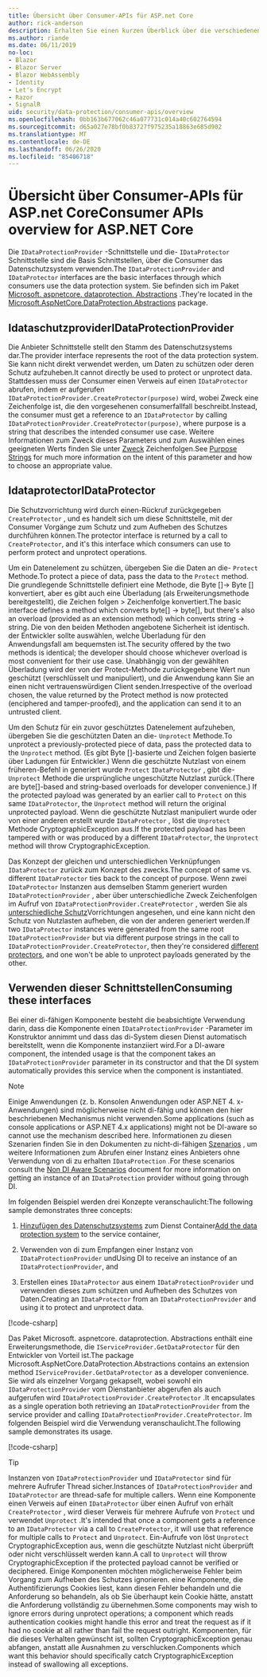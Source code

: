 ```yaml
---
title: Übersicht über Consumer-APIs für ASP.net Core
author: rick-anderson
description: Erhalten Sie einen kurzen Überblick über die verschiedenen Consumer-APIs, die in der ASP.net Core Datenschutz Bibliothek verfügbar sind.
ms.author: riande
ms.date: 06/11/2019
no-loc:
- Blazor
- Blazor Server
- Blazor WebAssembly
- Identity
- Let's Encrypt
- Razor
- SignalR
uid: security/data-protection/consumer-apis/overview
ms.openlocfilehash: 0bb163b677062c46a077731c014a40c602764594
ms.sourcegitcommit: d65a027e78bf0b83727f975235a18863e685d902
ms.translationtype: MT
ms.contentlocale: de-DE
ms.lasthandoff: 06/26/2020
ms.locfileid: "85406718"
---
```

# <a name="consumer-apis-overview-for-aspnet-core"></a><span data-ttu-id="56c73-103">Übersicht über Consumer-APIs für ASP.net Core</span><span class="sxs-lookup"><span data-stu-id="56c73-103">Consumer APIs overview for ASP.NET Core</span></span>

<span data-ttu-id="56c73-104">Die `IDataProtectionProvider` -Schnittstelle und die- `IDataProtector` Schnittstelle sind die Basis Schnittstellen, über die Consumer das Datenschutzsystem verwenden.</span><span class="sxs-lookup"><span data-stu-id="56c73-104">The `IDataProtectionProvider` and `IDataProtector` interfaces are the basic interfaces through which consumers use the data protection system.</span></span> <span data-ttu-id="56c73-105">Sie befinden sich im Paket [Microsoft. aspnetcore. dataprotection. Abstractions](https://www.nuget.org/packages/Microsoft.AspNetCore.DataProtection.Abstractions/) .</span><span class="sxs-lookup"><span data-stu-id="56c73-105">They're located in the [Microsoft.AspNetCore.DataProtection.Abstractions](https://www.nuget.org/packages/Microsoft.AspNetCore.DataProtection.Abstractions/) package.</span></span>

## <a name="idataprotectionprovider"></a><span data-ttu-id="56c73-106">Idataschutzprovider</span><span class="sxs-lookup"><span data-stu-id="56c73-106">IDataProtectionProvider</span></span>

<span data-ttu-id="56c73-107">Die Anbieter Schnittstelle stellt den Stamm des Datenschutzsystems dar.</span><span class="sxs-lookup"><span data-stu-id="56c73-107">The provider interface represents the root of the data protection system.</span></span> <span data-ttu-id="56c73-108">Sie kann nicht direkt verwendet werden, um Daten zu schützen oder deren Schutz aufzuheben.</span><span class="sxs-lookup"><span data-stu-id="56c73-108">It cannot directly be used to protect or unprotect data.</span></span> <span data-ttu-id="56c73-109">Stattdessen muss der Consumer einen Verweis auf einen `IDataProtector` abrufen, indem er aufgerufen `IDataProtectionProvider.CreateProtector(purpose)` wird, wobei Zweck eine Zeichenfolge ist, die den vorgesehenen consumerfallfall beschreibt.</span><span class="sxs-lookup"><span data-stu-id="56c73-109">Instead, the consumer must get a reference to an `IDataProtector` by calling `IDataProtectionProvider.CreateProtector(purpose)`, where purpose is a string that describes the intended consumer use case.</span></span> <span data-ttu-id="56c73-110">Weitere Informationen zum Zweck dieses Parameters und zum Auswählen eines geeigneten Werts finden Sie unter [Zweck](xref:security/data-protection/consumer-apis/purpose-strings) Zeichenfolgen.</span><span class="sxs-lookup"><span data-stu-id="56c73-110">See [Purpose Strings](xref:security/data-protection/consumer-apis/purpose-strings) for much more information on the intent of this parameter and how to choose an appropriate value.</span></span>

## <a name="idataprotector"></a><span data-ttu-id="56c73-111">Idataprotector</span><span class="sxs-lookup"><span data-stu-id="56c73-111">IDataProtector</span></span>

<span data-ttu-id="56c73-112">Die Schutzvorrichtung wird durch einen-Rückruf zurückgegeben `CreateProtector` , und es handelt sich um diese Schnittstelle, mit der Consumer Vorgänge zum Schutz und zum Aufheben des Schutzes durchführen können.</span><span class="sxs-lookup"><span data-stu-id="56c73-112">The protector interface is returned by a call to `CreateProtector`, and it's this interface which consumers can use to perform protect and unprotect operations.</span></span>

<span data-ttu-id="56c73-113">Um ein Datenelement zu schützen, übergeben Sie die Daten an die- `Protect` Methode.</span><span class="sxs-lookup"><span data-stu-id="56c73-113">To protect a piece of data, pass the data to the `Protect` method.</span></span> <span data-ttu-id="56c73-114">Die grundlegende Schnittstelle definiert eine Methode, die Byte []-> Byte [] konvertiert, aber es gibt auch eine Überladung (als Erweiterungsmethode bereitgestellt), die Zeichen folgen > Zeichenfolge konvertiert.</span><span class="sxs-lookup"><span data-stu-id="56c73-114">The basic interface defines a method which converts byte[] -> byte[], but there's also an overload (provided as an extension method) which converts string -> string.</span></span> <span data-ttu-id="56c73-115">Die von den beiden Methoden angebotene Sicherheit ist identisch. der Entwickler sollte auswählen, welche Überladung für den Anwendungsfall am bequemsten ist.</span><span class="sxs-lookup"><span data-stu-id="56c73-115">The security offered by the two methods is identical; the developer should choose whichever overload is most convenient for their use case.</span></span> <span data-ttu-id="56c73-116">Unabhängig von der gewählten Überladung wird der von der Protect-Methode zurückgegebene Wert nun geschützt (verschlüsselt und manipuliert), und die Anwendung kann Sie an einen nicht vertrauenswürdigen Client senden.</span><span class="sxs-lookup"><span data-stu-id="56c73-116">Irrespective of the overload chosen, the value returned by the Protect method is now protected (enciphered and tamper-proofed), and the application can send it to an untrusted client.</span></span>

<span data-ttu-id="56c73-117">Um den Schutz für ein zuvor geschütztes Datenelement aufzuheben, übergeben Sie die geschützten Daten an die- `Unprotect` Methode.</span><span class="sxs-lookup"><span data-stu-id="56c73-117">To unprotect a previously-protected piece of data, pass the protected data to the `Unprotect` method.</span></span> <span data-ttu-id="56c73-118">(Es gibt Byte []-basierte und Zeichen folgen basierte über Ladungen für Entwickler.) Wenn die geschützte Nutzlast von einem früheren-Befehl in generiert wurde `Protect` `IDataProtector` , gibt die- `Unprotect` Methode die ursprüngliche ungeschützte Nutzlast zurück.</span><span class="sxs-lookup"><span data-stu-id="56c73-118">(There are byte[]-based and string-based overloads for developer convenience.) If the protected payload was generated by an earlier call to `Protect` on this same `IDataProtector`, the `Unprotect` method will return the original unprotected payload.</span></span> <span data-ttu-id="56c73-119">Wenn die geschützte Nutzlast manipuliert wurde oder von einer anderen erstellt wurde `IDataProtector` , löst die `Unprotect` Methode CryptographicException aus.</span><span class="sxs-lookup"><span data-stu-id="56c73-119">If the protected payload has been tampered with or was produced by a different `IDataProtector`, the `Unprotect` method will throw CryptographicException.</span></span>

<span data-ttu-id="56c73-120">Das Konzept der gleichen und unterschiedlichen Verknüpfungen `IDataProtector` zurück zum Konzept des zwecks.</span><span class="sxs-lookup"><span data-stu-id="56c73-120">The concept of same vs. different `IDataProtector` ties back to the concept of purpose.</span></span> <span data-ttu-id="56c73-121">Wenn zwei `IDataProtector` Instanzen aus demselben Stamm generiert wurden `IDataProtectionProvider` , aber über unterschiedliche Zweck Zeichenfolgen im Aufruf von `IDataProtectionProvider.CreateProtector` , werden Sie als [unterschiedliche Schutz](xref:security/data-protection/consumer-apis/purpose-strings)Vorrichtungen angesehen, und eine kann nicht den Schutz von Nutzlasten aufheben, die von der anderen generiert werden.</span><span class="sxs-lookup"><span data-stu-id="56c73-121">If two `IDataProtector` instances were generated from the same root `IDataProtectionProvider` but via different purpose strings in the call to `IDataProtectionProvider.CreateProtector`, then they're considered [different protectors](xref:security/data-protection/consumer-apis/purpose-strings), and one won't be able to unprotect payloads generated by the other.</span></span>

## <a name="consuming-these-interfaces"></a><span data-ttu-id="56c73-122">Verwenden dieser Schnittstellen</span><span class="sxs-lookup"><span data-stu-id="56c73-122">Consuming these interfaces</span></span>

<span data-ttu-id="56c73-123">Bei einer di-fähigen Komponente besteht die beabsichtigte Verwendung darin, dass die Komponente einen `IDataProtectionProvider` -Parameter im Konstruktor annimmt und dass das di-System diesen Dienst automatisch bereitstellt, wenn die Komponente instanziiert wird.</span><span class="sxs-lookup"><span data-stu-id="56c73-123">For a DI-aware component, the intended usage is that the component takes an `IDataProtectionProvider` parameter in its constructor and that the DI system automatically provides this service when the component is instantiated.</span></span>

> [!NOTE]
> <span data-ttu-id="56c73-124">Einige Anwendungen (z. b. Konsolen Anwendungen oder ASP.NET 4. x-Anwendungen) sind möglicherweise nicht di-fähig und können den hier beschriebenen Mechanismus nicht verwenden.</span><span class="sxs-lookup"><span data-stu-id="56c73-124">Some applications (such as console applications or ASP.NET 4.x applications) might not be DI-aware so cannot use the mechanism described here.</span></span> <span data-ttu-id="56c73-125">Informationen zu diesen Szenarien finden Sie in den Dokumenten zu nicht-di-fähigen [Szenarios](xref:security/data-protection/configuration/non-di-scenarios) , um weitere Informationen zum Abrufen einer Instanz eines Anbieters ohne Verwendung von di zu erhalten `IDataProtection` .</span><span class="sxs-lookup"><span data-stu-id="56c73-125">For these scenarios consult the [Non DI Aware Scenarios](xref:security/data-protection/configuration/non-di-scenarios) document for more information on getting an instance of an `IDataProtection` provider without going through DI.</span></span>

<span data-ttu-id="56c73-126">Im folgenden Beispiel werden drei Konzepte veranschaulicht:</span><span class="sxs-lookup"><span data-stu-id="56c73-126">The following sample demonstrates three concepts:</span></span>

1. <span data-ttu-id="56c73-127">[Hinzufügen des Datenschutzsystems](xref:security/data-protection/configuration/overview) zum Dienst Container</span><span class="sxs-lookup"><span data-stu-id="56c73-127">[Add the data protection system](xref:security/data-protection/configuration/overview) to the service container,</span></span>

2. <span data-ttu-id="56c73-128">Verwenden von di zum Empfangen einer Instanz von `IDataProtectionProvider` und</span><span class="sxs-lookup"><span data-stu-id="56c73-128">Using DI to receive an instance of an `IDataProtectionProvider`, and</span></span>

3. <span data-ttu-id="56c73-129">Erstellen eines `IDataProtector` aus einem `IDataProtectionProvider` und verwenden dieses zum schützen und Aufheben des Schutzes von Daten.</span><span class="sxs-lookup"><span data-stu-id="56c73-129">Creating an `IDataProtector` from an `IDataProtectionProvider` and using it to protect and unprotect data.</span></span>

[!code-csharp[](../using-data-protection/samples/protectunprotect.cs?highlight=26,34,35,36,37,38,39,40)]

<span data-ttu-id="56c73-130">Das Paket Microsoft. aspnetcore. dataprotection. Abstractions enthält eine Erweiterungsmethode, die `IServiceProvider.GetDataProtector` für den Entwickler von Vorteil ist.</span><span class="sxs-lookup"><span data-stu-id="56c73-130">The package Microsoft.AspNetCore.DataProtection.Abstractions contains an extension method `IServiceProvider.GetDataProtector` as a developer convenience.</span></span> <span data-ttu-id="56c73-131">Sie wird als einzelner Vorgang gekapselt, wobei sowohl ein `IDataProtectionProvider` vom Dienstanbieter abgerufen als auch aufgerufen wird `IDataProtectionProvider.CreateProtector` .</span><span class="sxs-lookup"><span data-stu-id="56c73-131">It encapsulates as a single operation both retrieving an `IDataProtectionProvider` from the service provider and calling `IDataProtectionProvider.CreateProtector`.</span></span> <span data-ttu-id="56c73-132">Im folgenden Beispiel wird die Verwendung veranschaulicht.</span><span class="sxs-lookup"><span data-stu-id="56c73-132">The following sample demonstrates its usage.</span></span>

[!code-csharp[](./overview/samples/getdataprotector.cs?highlight=15)]

>[!TIP]
> <span data-ttu-id="56c73-133">Instanzen von `IDataProtectionProvider` und `IDataProtector` sind für mehrere Aufrufer Thread sicher.</span><span class="sxs-lookup"><span data-stu-id="56c73-133">Instances of `IDataProtectionProvider` and `IDataProtector` are thread-safe for multiple callers.</span></span> <span data-ttu-id="56c73-134">Wenn eine Komponente einen Verweis auf einen `IDataProtector` über einen Aufruf von erhält `CreateProtector` , wird dieser Verweis für mehrere Aufrufe von `Protect` und verwendet `Unprotect` .</span><span class="sxs-lookup"><span data-stu-id="56c73-134">It's intended that once a component gets a reference to an `IDataProtector` via a call to `CreateProtector`, it will use that reference for multiple calls to `Protect` and `Unprotect`.</span></span> <span data-ttu-id="56c73-135">Ein-Aufrufe von löst `Unprotect` CryptographicException aus, wenn die geschützte Nutzlast nicht überprüft oder nicht verschlüsselt werden kann.</span><span class="sxs-lookup"><span data-stu-id="56c73-135">A call to `Unprotect` will throw CryptographicException if the protected payload cannot be verified or deciphered.</span></span> <span data-ttu-id="56c73-136">Einige Komponenten möchten möglicherweise Fehler beim Vorgang zum Aufheben des Schutzes ignorieren. eine Komponente, die Authentifizierungs Cookies liest, kann diesen Fehler behandeln und die Anforderung so behandeln, als ob Sie überhaupt kein Cookie hätte, anstatt die Anforderung vollständig zu übernehmen.</span><span class="sxs-lookup"><span data-stu-id="56c73-136">Some components may wish to ignore errors during unprotect operations; a component which reads authentication cookies might handle this error and treat the request as if it had no cookie at all rather than fail the request outright.</span></span> <span data-ttu-id="56c73-137">Komponenten, für die dieses Verhalten gewünscht ist, sollten CryptographicException genau abfangen, anstatt alle Ausnahmen zu verschlucken.</span><span class="sxs-lookup"><span data-stu-id="56c73-137">Components which want this behavior should specifically catch CryptographicException instead of swallowing all exceptions.</span></span>
